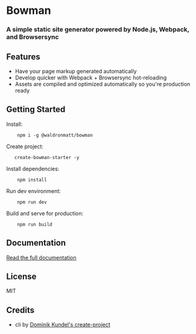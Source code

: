 # Bowman

### A simple static site generator powered by Node.js, Webpack, and Browsersync


## Features

- Have your page markup generated automatically
- Develop quicker with Webpack + Browsersync hot-reloading
- Assets are compiled and optimized automatically so you're production ready

## Getting Started

Install:

        npm i -g @waldronmatt/bowman

Create project:

       create-bowman-starter -y
        
Install dependencies:

        npm install

Run dev environment:

        npm run dev

Build and serve for production:

        npm run build

## Documentation
[Read the full documentation](https://waldronmatt.github.io/bowman/)

## License

MIT

## Credits

- cli by [Dominik Kundel's create-project](https://github.com/dkundel/create-project)
